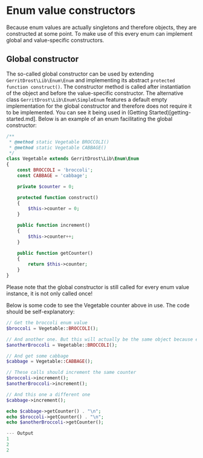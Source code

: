 # Enum value constructors

Because enum values are actually singletons and therefore objects, they are constructed at some point. To make use of this
every enum can implement global and value-specific constructors.

## Global constructor
The so-called global constructor can be used by extending `GerritDrost\Lib\Enum\Enum` and implementing its abstract `protected function construct()`. The constructor method is called after instantiation of the object and before the value-specific constructor. The alternative class `GerritDrost\Lib\Enum\SimpleEnum` features a default empty implementation for the global constructor and therefore does not require it to be implemented. You can see it being used in (Getting Started)[getting-started.md]. Below is an example of an enum facilitating the global constructor:
```php
/**
 * @method static Vegetable BROCCOLI()
 * @method static Vegetable CABBAGE()
 */
class Vegetable extends GerritDrost\Lib\Enum\Enum
{
    const BROCCOLI = 'broccoli';
    const CABBAGE = 'cabbage';

    private $counter = 0;

    protected function construct()
    {
        $this->counter = 0;
    }

    public function increment()
    {
        $this->counter++;
    }

    public function getCounter()
    {
        return $this->counter;
    }
}
```
Please note that the global constructor is still called for every enum value instance, it is not only called once!

Below is some code to see the Vegetable counter above in use. The code should be self-explanatory:

```php
// Get the broccoli enum value
$broccoli = Vegetable::BROCCOLI();

// And another one. But this will actually be the same object because enum values are sort of singletons
$anotherBroccoli = Vegetable::BROCCOLI();

// And get some cabbage
$cabbage = Vegetable::CABBAGE();

// These calls should increment the same counter
$broccoli->increment();
$anotherBroccoli->increment();

// And this one a different one
$cabbage->increment();

echo $cabbage->getCounter() . "\n";
echo $broccoli->getCounter() . "\n";
echo $anotherBroccoli->getCounter();

--- Output
1
2
2
```